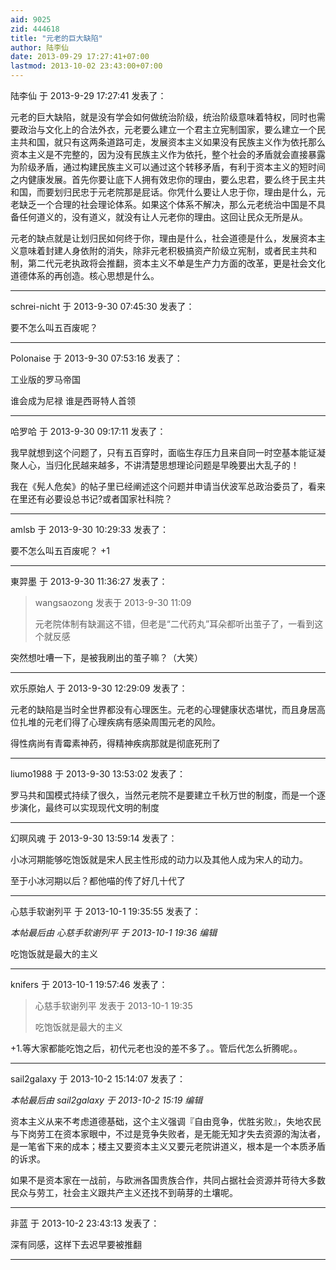 ```yaml
---
aid: 9025
zid: 444618
title: "元老的巨大缺陷"
author: 陆李仙
date: 2013-09-29 17:27:41+07:00
lastmod: 2013-10-02 23:43:00+07:00
---
```


陆李仙 于 2013-9-29 17:27:41 发表了：

元老的巨大缺陷，就是没有学会如何做统治阶级，统治阶级意味着特权，同时也需要政治与文化上的合法外衣，元老要么建立一个君主立宪制国家，要么建立一个民主共和国，就只有这两条道路可走，发展资本主义如果没有民族主义作为依托那么资本主义是不完整的，因为没有民族主义作为依托，整个社会的矛盾就会直接暴露为阶级矛盾，通过构建民族主义可以通过这个转移矛盾，有利于资本主义的短时间之内健康发展。首先你要让底下人拥有效忠你的理由，要么忠君，要么终于民主共和国，而要划归民忠于元老院那是屁话。你凭什么要让人忠于你，理由是什么，元老缺乏一个合理的社会理论体系。如果这个体系不解决，那么元老统治中国是不具备任何道义的，没有道义，就没有让人元老你的理由。这回让民众无所是从。

元老的缺点就是让划归民如何终于你，理由是什么，社会道德是什么，发展资本主义意味着封建人身依附的消失，除非元老积极搞资产阶级立宪制，或者民主共和制，第二代元老执政将会推翻，资本主义不单是生产力方面的改革，更是社会文化道德体系的再创造。核心思想是什么。

---

schrei-nicht 于 2013-9-30 07:45:30 发表了：

要不怎么叫五百废呢？

---

Polonaise 于 2013-9-30 07:53:16 发表了：

工业版的罗马帝国

谁会成为尼禄 谁是西哥特人首领

---

哈罗哈 于 2013-9-30 09:17:11 发表了：

我早就想到这个问题了，只有五百穿时，面临生存压力且来自同一时空基本能证凝聚人心，当归化民越来越多，不讲清楚思想理论问题是早晚要出大乱子的！

我在《髡人危矣》的帖子里已经阐述这个问题并申请当伏波军总政治委员了，看来在里还有必要设总书记?或者国家社科院？

---

amlsb 于 2013-9-30 10:29:33 发表了：

要不怎么叫五百废呢？ +1

---

東羿墨 于 2013-9-30 11:36:27 发表了：

> wangsaozong 发表于 2013-9-30 11:09
>
> 元老院体制有缺漏这不错，但老是“二代药丸”耳朵都听出茧子了，一看到这个就反感

突然想吐嘈一下，是被我刷出的茧子嘛？（大笑）

---

欢乐原始人 于 2013-9-30 12:29:09 发表了：

元老的缺陷是当时全世界都没有心理医生。元老的心理健康状态堪忧，而且身居高位扎堆的元老们得了心理疾病有感染周围元老的风险。

得性病尚有青霉素神药，得精神疾病那就是彻底死刑了

---

liumo1988 于 2013-9-30 13:53:02 发表了：

罗马共和国模式持续了很久，当然元老院不是要建立千秋万世的制度，而是一个逐步演化，最终可以实现现代文明的制度

---

幻暝风魂 于 2013-9-30 13:59:14 发表了：

小冰河期能够吃饱饭就是宋人民主性形成的动力以及其他人成为宋人的动力。

至于小冰河期以后？都他喵的传了好几十代了

---

心慈手软谢列平 于 2013-10-1 19:35:55 发表了：

_本帖最后由 心慈手软谢列平 于 2013-10-1 19:36 编辑_

吃饱饭就是最大的主义

---

knifers 于 2013-10-1 19:57:46 发表了：

> 心慈手软谢列平 发表于 2013-10-1 19:35
>
> 吃饱饭就是最大的主义

+1.等大家都能吃饱之后，初代元老也没的差不多了。。管后代怎么折腾呢。。

---

sail2galaxy 于 2013-10-2 15:14:07 发表了：

_本帖最后由 sail2galaxy 于 2013-10-2 15:19 编辑_

资本主义从来不考虑道德基础，这个主义强调『自由竞争，优胜劣败』，失地农民与下岗劳工在资本家眼中，不过是竞争失败者，是无能无知才失去资源的淘汰者，是一笔省下来的成本；楼主又要资本主义又要元老院讲道义，根本是一个本质矛盾的诉求。

如果不是资本家在一战前，与欧洲各国贵族合作，共同占据社会资源并苛待大多数民众与劳工，社会主义跟共产主义还找不到萌芽的土壤呢。

---

非蓝 于 2013-10-2 23:43:13 发表了：

深有同感，这样下去迟早要被推翻

---
